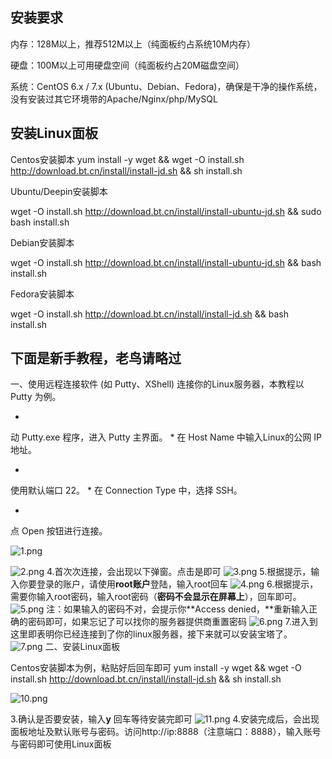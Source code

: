 ## 安装要求

内存：128M以上，推荐512M以上（纯面板约占系统10M内存）

硬盘：100M以上可用硬盘空间（纯面板约占20M磁盘空间）

系统：CentOS 6.x / 7.x (Ubuntu、Debian、Fedora)，确保是干净的操作系统，没有安装过其它环境带的Apache/Nginx/php/MySQL

## 安装Linux面板

Centos安装脚本
yum install -y wget && wget -O install.sh http://download.bt.cn/install/install-jd.sh && sh install.sh

Ubuntu/Deepin安装脚本

wget -O install.sh http://download.bt.cn/install/install-ubuntu-jd.sh && sudo bash install.sh

Debian安装脚本

wget -O install.sh http://download.bt.cn/install/install-ubuntu-jd.sh && bash install.sh

Fedora安装脚本

wget -O install.sh http://download.bt.cn/install/install-jd.sh && bash install.sh

## 下面是新手教程，老鸟请略过

一、使用远程连接软件 (如 Putty、XShell) 连接你的Linux服务器，本教程以 Putty 为例。

* 
动 Putty.exe 程序，进入 Putty 主界面。
* 
在 Host Name 中输入Linux的公网 IP地址。

* 
使用默认端口 22。
* 
在 Connection Type 中，选择 SSH。

* 
点 Open 按钮进行连接。

![1.png](https://img1.jcloudcs.com/cms/935733b4-09d1-4e05-beab-321288f2254e20171012142946.png)

![2.png](https://img1.jcloudcs.com/cms/92bdbb97-2461-47bb-a2ef-8cd36bdd803620171012142957.png)
4.首次次连接，会出现以下弹窗。点击是即可
![3.png](https://img1.jcloudcs.com/cms/c05166f8-c4e9-4500-9c4f-86009fbbf7fa20171012143011.png)
5.根据提示，输入你要登录的账户，请使用**root账户**登陆，输入root回车
![4.png](https://img1.jcloudcs.com/cms/734dbea8-1f5c-45a5-8ed9-779204cf902c20171012143134.png)
6.根据提示，需要你输入root密码，输入root密码（**密码不会显示在屏幕上**），回车即可。
![5.png](https://img1.jcloudcs.com/cms/3f60c6eb-f8aa-44a4-bf3e-ce35310ef54820171012143229.png)
注：如果输入的密码不对，会提示你**Access denied，**重新输入正确的密码即可，如果忘记了可以找你的服务器提供商重置密码
![6.png](https://img1.jcloudcs.com/cms/d4b218a0-5458-4492-bc7a-f6f2f1a2c2d220171012143245.png)
7.进入到这里即表明你已经连接到了你的linux服务器，接下来就可以安装宝塔了。
![7.png](https://img1.jcloudcs.com/cms/fde00127-c655-4e3a-b313-589b4aa02f4e20171012143325.png)
二、安装Linux面板

Centos安装脚本为例，粘贴好后回车即可
yum install -y wget && wget -O install.sh http://download.bt.cn/install/install-jd.sh && sh install.sh

![10.png](https://img1.jcloudcs.com/cms/8a6390e5-83d6-4cf8-a019-888cce85dc5d20171012143501.png)

3.确认是否要安装，输入**y** 回车等待安装完即可
![11.png](https://img1.jcloudcs.com/cms/6ede226e-695a-47b0-b32f-8176aa0eaebc20171012143531.png)
4.安装完成后，会出现面板地址及默认账号与密码。访问http://ip:8888（注意端口：8888），输入账号与密码即可使用Linux面板